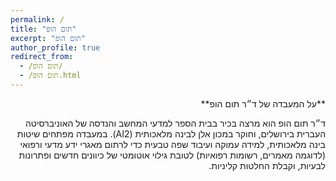 ```yaml
---
permalink: /
title: "תום הופ"
excerpt: "תום הופ"
author_profile: true
redirect_from: 
  - /תום הופ/
  - /תום הופ.html
---
```

<div dir="rtl">
**על המעבדה של ד״ר תום הופ**

ד״ר תום הופ הוא מרצה בכיר בבית הספר למדעי המחשב והנדסה של האוניברסיטה העברית בירושלים, וחוקר במכון אלן לבינה מלאכותית (AI2).
במעבדה מפתחים שיטות בינה מלאכותית, למידה עמוקה ועיבוד שפה טבעית כדי לרתום מאגרי ידע מדעי ורפואי (לדוגמה מאמרים, רשומות רפואיות) לטובת גילוי אוטומטי של כיוונים חדשים ופתרונות לבעיות, וקבלת החלטות קליניות.
 
</div>

